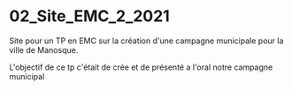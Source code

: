 # 02_Site_EMC_2_2021
Site pour un TP en EMC sur la création d'une campagne municipale pour la ville de Manosque.

L'objectif de ce tp c'était de crée et de présenté a l'oral notre campagne municipal

